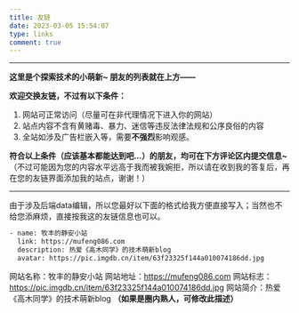 ```yaml
---
title: 友链
date: 2023-03-05 15:54:07
type: links
comment: true
---
```


---

**这里是个探索技术的小萌新~ 朋友的列表就在上方——**

**欢迎交换友链，不过有以下条件：**

1. 网站可正常访问（尽量可在非代理情况下进入你的网站）
2. 站点内容不含有黄赌毒、暴力、迷信等违反法律法规和公序良俗的内容
3. 全站如涉及广告栏嵌入等，需要**不强烈**影响观感。

**符合以上条件（应该基本都能达到吧...）的朋友，均可在下方评论区内提交信息~**
（不过可能因为您的内容水平远高于我而被我婉拒，所以请在收到我的答复后，再在您的友链界面添加我的站点，谢谢！）

---

由于涉及后端data编辑，所以您最好以下面的格式给我方便直接写入；当然也不给您添麻烦，直接按我这的友链信息也可以。

```html
- name: 牧丰的静安小站
  link: https://mufeng086.com
  description: 热爱《高木同学》的技术萌新blog
  avatar: https://pic.imgdb.cn/item/63f23325f144a010074186dd.jpg
```

网站名称：牧丰的静安小站
网站地址：https://mufeng086.com
网站标志：https://pic.imgdb.cn/item/63f23325f144a010074186dd.jpg
网站简介：热爱《高木同学》的技术萌新blog **（如果是圈内熟人，可修改此描述）**

